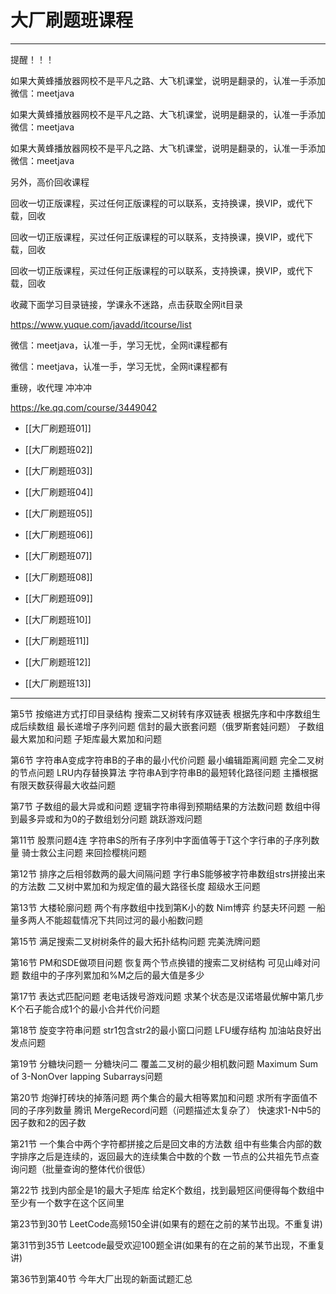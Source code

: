 # 大厂刷题班课程

---
提醒！！！ 

如果大黄蜂播放器网校不是平凡之路、大飞机课堂，说明是翻录的，认准一手添加微信：meetjava 

如果大黄蜂播放器网校不是平凡之路、大飞机课堂，说明是翻录的，认准一手添加微信：meetjava 

如果大黄蜂播放器网校不是平凡之路、大飞机课堂，说明是翻录的，认准一手添加微信：meetjava 

另外，高价回收课程 

回收一切正版课程，买过任何正版课程的可以联系，支持换课，换VIP，或代下载，回收 

回收一切正版课程，买过任何正版课程的可以联系，支持换课，换VIP，或代下载，回收 

回收一切正版课程，买过任何正版课程的可以联系，支持换课，换VIP，或代下载，回收 

收藏下面学习目录链接，学课永不迷路，点击获取全网it目录 

https://www.yuque.com/javadd/itcourse/list 

微信：meetjava，认准一手，学习无忧，全网it课程都有 

微信：meetjava，认准一手，学习无忧，全网it课程都有 

重磅，收代理 冲冲冲 





https://ke.qq.com/course/3449042

- [[大厂刷题班01]]

- [[大厂刷题班02]]

- [[大厂刷题班03]]

- [[大厂刷题班04]]

- [[大厂刷题班05]]

- [[大厂刷题班06]]

- [[大厂刷题班07]]

- [[大厂刷题班08]]

- [[大厂刷题班09]]

- [[大厂刷题班10]]

- [[大厂刷题班11]]

- [[大厂刷题班12]]

- [[大厂刷题班13]]

---



第5节
按缩进方式打印目录结构
搜索二又树转有序双链表
根据先序和中序数组生成后续数组
最长递增子序列问题
信封的最大嵌套问题（俄罗斯套娃问题）
子数组最大累加和问题
子矩库最大累加和问题

第6节
字符串A变成字符串B的子串的最小代价问题
最小编辑距离间题
完全二叉树的节点问题
LRU内存替换算法
字符串A到字符串B的最短转化路径问题
主播根据有限天数获得最大收益问题

第7节
子数组的最大异或和问题
逻辑字符串得到预期结果的方法数问题
数组中得到最多异或和为0的子数组划分问题
跳跃游戏问题


第11节
股票问题4连
字符串S的所有子序列中字面值等于T这个字行串的子序列数量
骑士救公主问题
来回捡樱桃问题

第12节
排序之后相邻数两的最大间隔问题
字行串S能够被字符串数组strs拼接出来的方法数
二又树中累加和为规定值的最大路径长度
超级水王问题

第13节
大楼轮廓问题
两个有序数组中找到第K小的数
Nim博弈
约瑟夫环问题
一船量多两人不能超载情况下共同过河的最小船数问题

第15节
满足搜索二叉树树条件的最大拓扑结构问题
完美洗牌问题

第16节
PM和SDE做项目问题
恢复两个节点换错的搜索二叉树结构
可见山峰对问题
数组中的子序列累加和%M之后的最大值是多少

第17节
表达式匹配问题
老电话拨号游戏问题
求某个状态是汉诺塔最优解中第几步
K个石子能合成1个的最小合并代价问题


第18节
旋变字符串问题
str1包含str2的最小窗口问题
LFU缓存结构
加油站良好出发点问题

第19节
分糖块问题一
分糖块问二
覆盖二叉树的最少相机数问题
Maximum Sum of 3-NonOver lapping Subarrays问题

第20节
炮弹打砖块的掉落问题
两个集合的最大相等累加和问题
求所有字面值不同的子序列数量
腾讯 MergeRecord问题（问题描述太复杂了）
快速求1-N中5的因子数和2的因子数

第21节
一个集合中两个字符都拼接之后是回文串的方法数
组中有些集合内部的数字排序之后是连续的，返回最大的连续集合中数的个数
一节点的公共祖先节点查询问题（批量查询的整体代价很低）


第22节
找到内部全是1的最大子矩库
给定K个数组，找到最短区间便得每个数组中至少有一个数字在这个区间里

第23节到30节
LeetCode高频150全讲(如果有的题在之前的某节出现。不重复讲)


第31节到35节
Leetcode最受欢迎100题全讲(如果有的在之前的某节出现，不重复讲)


第36节到第40节
今年大厂出现的新面试题汇总